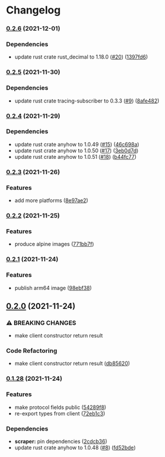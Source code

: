 # Changelog

### [0.2.6](https://www.github.com/YoloDev/3commas-rs/compare/ghcr.io/yolodev/three-commas-scraper-v0.2.5...ghcr.io/yolodev/three-commas-scraper-v0.2.6) (2021-12-01)


### Dependencies

* update rust crate rust_decimal to 1.18.0 ([#20](https://www.github.com/YoloDev/3commas-rs/issues/20)) ([1397fd6](https://www.github.com/YoloDev/3commas-rs/commit/1397fd64ac6b94754cad079979d2aa8e8624c05d))

### [0.2.5](https://www.github.com/YoloDev/3commas-rs/compare/ghcr.io/yolodev/three-commas-scraper-v0.2.4...ghcr.io/yolodev/three-commas-scraper-v0.2.5) (2021-11-30)


### Dependencies

* update rust crate tracing-subscriber to 0.3.3 ([#9](https://www.github.com/YoloDev/3commas-rs/issues/9)) ([8afe482](https://www.github.com/YoloDev/3commas-rs/commit/8afe48291a8bf9e7aca9a29c9f8ad6dc21f37d7c))

### [0.2.4](https://www.github.com/YoloDev/3commas-rs/compare/ghcr.io/yolodev/three-commas-scraper-v0.2.3...ghcr.io/yolodev/three-commas-scraper-v0.2.4) (2021-11-29)


### Dependencies

* update rust crate anyhow to 1.0.49 ([#15](https://www.github.com/YoloDev/3commas-rs/issues/15)) ([46c698a](https://www.github.com/YoloDev/3commas-rs/commit/46c698a26f662b1f88b7e8c86d269d66d232a99d))
* update rust crate anyhow to 1.0.50 ([#17](https://www.github.com/YoloDev/3commas-rs/issues/17)) ([3eb0d7d](https://www.github.com/YoloDev/3commas-rs/commit/3eb0d7da558aee98b44bcae3e1c56a8729497695))
* update rust crate anyhow to 1.0.51 ([#18](https://www.github.com/YoloDev/3commas-rs/issues/18)) ([b44fc77](https://www.github.com/YoloDev/3commas-rs/commit/b44fc77e783ba3b308c2a092003f5dd439d55f43))

### [0.2.3](https://www.github.com/YoloDev/3commas-rs/compare/ghcr.io/yolodev/three-commas-scraper-v0.2.2...ghcr.io/yolodev/three-commas-scraper-v0.2.3) (2021-11-26)


### Features

* add more platforms ([8e97ae2](https://www.github.com/YoloDev/3commas-rs/commit/8e97ae2d0dd2c5faeeb565af4753f2ba1c780aee))

### [0.2.2](https://www.github.com/YoloDev/3commas-rs/compare/ghcr.io/yolodev/3commas-scraper-v0.2.1...ghcr.io/yolodev/3commas-scraper-v0.2.2) (2021-11-25)


### Features

* produce alpine images ([771bb7f](https://www.github.com/YoloDev/3commas-rs/commit/771bb7f7bc5834970e6290e45e20a9a348702df7))

### [0.2.1](https://www.github.com/YoloDev/3commas-rs/compare/ghcr.io/yolodev/3commas-scraper-v0.2.0...ghcr.io/yolodev/3commas-scraper-v0.2.1) (2021-11-24)


### Features

* publish arm64 image ([98ebf38](https://www.github.com/YoloDev/3commas-rs/commit/98ebf38c824ff2c190a2e0f4db845fa3170a18e9))

## [0.2.0](https://www.github.com/YoloDev/3commas-rs/compare/ghcr.io/yolodev/3commas-scraper-v0.1.28...ghcr.io/yolodev/3commas-scraper-v0.2.0) (2021-11-24)


### ⚠ BREAKING CHANGES

* make client constructor return result

### Code Refactoring

* make client constructor return result ([db85620](https://www.github.com/YoloDev/3commas-rs/commit/db85620972aecf0f2d5e0a775bda33185e83cf26))

### [0.1.28](https://www.github.com/YoloDev/3commas-rs/compare/ghcr.io/yolodev/3commas-scraper-v0.1.27...ghcr.io/yolodev/3commas-scraper-v0.1.28) (2021-11-24)


### Features

* make protocol fields public ([54289f8](https://www.github.com/YoloDev/3commas-rs/commit/54289f881d2398723f6a6d1128b861f317b85f92))
* re-export types from client ([72eb1c3](https://www.github.com/YoloDev/3commas-rs/commit/72eb1c317bee475dde9394dec1f9f400022a0acc))


### Dependencies

* **scraper:** pin dependencies ([2cdcb36](https://www.github.com/YoloDev/3commas-rs/commit/2cdcb36acc8ae4ccab097588644df44b36bd0319))
* update rust crate anyhow to 1.0.48 ([#8](https://www.github.com/YoloDev/3commas-rs/issues/8)) ([fd52bde](https://www.github.com/YoloDev/3commas-rs/commit/fd52bde57730e8627ec518a33f40db7c73d80e6d))
